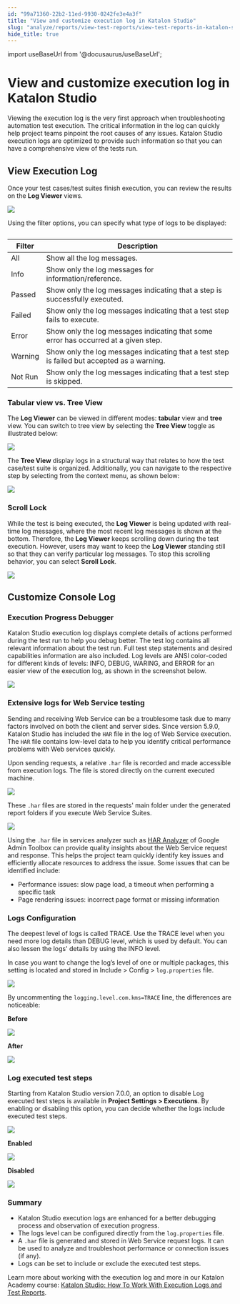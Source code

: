```yaml
---
id: "99a71360-22b2-11ed-9930-0242fe3e4a3f"
title: "View and customize execution log in Katalon Studio"
slug: "analyze/reports/view-test-reports/view-test-reports-in-katalon-studio/view-and-customize-execution-log-in-katalon-studio"
hide_title: true
---
```

import useBaseUrl from '@docusaurus/useBaseUrl';


# <a id="id" class="anchor_top_offset"/><a id="ariaid-title1" class="anchor_top_offset"/>View and customize execution log in <span xmlns="http://www.w3.org/1999/xhtml" className="ph">Katalon Studio</span> 

<p xmlns="http://www.w3.org/1999/xhtml" className="p">Viewing the execution log is the very first approach when   troubleshooting automation test execution. The critical information   in the log can quickly help project teams pinpoint the root causes   of any issues. Katalon Studio execution logs are optimized to   provide such information so that you can have a comprehensive view   of the tests run.</p> 

## <a id="id_1" class="anchor_top_offset"/>View Execution Log

<p xmlns="http://www.w3.org/1999/xhtml" className="p">Once your test cases/test suites finish execution, you can review the results on the <strong className="ph b">Log Viewer</strong> views.</p> 
<p xmlns="http://www.w3.org/1999/xhtml" className="p"><img className="image" src={useBaseUrl("/5a1e4580-5627-11ed-a602-0242cfbc79b5.png")} /></p> 
<p xmlns="http://www.w3.org/1999/xhtml" className="p">Using the filter options, you can specify what type of logs to be displayed:</p> 
<table xmlns="http://www.w3.org/1999/xhtml" className="table"><caption /><thead className="thead"><tr className><th className="entry anchor_top_offset" id="id_1__entry__1">Filter</th><th className="entry anchor_top_offset" id="id_1__entry__2">Description</th></tr></thead><tbody className="tbody"><tr className><td className="entry" headers="id_1__entry__1 id_1__entry__2 ">All</td><td className="entry" headers="id_1__entry__1 id_1__entry__2 ">Show all the log messages.</td></tr><tr className><td className="entry" headers="id_1__entry__1 id_1__entry__2 ">Info</td><td className="entry" headers="id_1__entry__1 id_1__entry__2 ">Show only the log messages for information/reference.</td></tr><tr className><td className="entry" headers="id_1__entry__1 id_1__entry__2 ">Passed</td><td className="entry" headers="id_1__entry__1 id_1__entry__2 ">Show only the log messages indicating that a step is successfully executed.</td></tr><tr className><td className="entry" headers="id_1__entry__1 id_1__entry__2 ">Failed</td><td className="entry" headers="id_1__entry__1 id_1__entry__2 ">Show only the log messages indicating that a test step fails to execute.</td></tr><tr className><td className="entry" headers="id_1__entry__1 id_1__entry__2 ">Error</td><td className="entry" headers="id_1__entry__1 id_1__entry__2 ">Show only the log messages indicating that some error has occurred at a given step.</td></tr><tr className><td className="entry" headers="id_1__entry__1 id_1__entry__2 ">Warning</td><td className="entry" headers="id_1__entry__1 id_1__entry__2 ">Show only the log messages indicating that a test step is failed but accepted as a warning.</td></tr><tr className><td className="entry" headers="id_1__entry__1 id_1__entry__2 ">Not Run</td><td className="entry" headers="id_1__entry__1 id_1__entry__2 ">Show only the log messages indicating that a test step is skipped.</td></tr></tbody></table> 

### <a id="id_2" class="anchor_top_offset"/>Tabular view vs. Tree View

<p xmlns="http://www.w3.org/1999/xhtml" className="p">The <strong className="ph b">Log Viewer</strong> can be viewed in different modes: <strong className="ph b">tabular</strong> view and <strong className="ph b">tree</strong> view. You can switch to tree view by selecting the <strong className="ph b">Tree View</strong> toggle as illustrated below:</p> 
<p xmlns="http://www.w3.org/1999/xhtml" className="p"><img className="image" src={useBaseUrl("/5a3af540-5627-11ed-a602-0242cfbc79b5.png")} /></p> 
<p xmlns="http://www.w3.org/1999/xhtml" className="p">The <strong className="ph b">Tree View</strong> display logs in a structural way that relates to how the test case/test suite is organized. Additionally, you can navigate to the respective step by selecting from the context menu, as shown below:</p> 
<p xmlns="http://www.w3.org/1999/xhtml" className="p"><img className="image" src={useBaseUrl("/5a3772d0-5627-11ed-a602-0242cfbc79b5.png")} /></p> 

### <a id="id_3" class="anchor_top_offset"/>Scroll Lock

<p xmlns="http://www.w3.org/1999/xhtml" className="p">While the test is being executed, the <strong className="ph b">Log Viewer</strong> is being updated with real-time log messages, where the most recent log messages is shown at the bottom. Therefore, the <strong className="ph b">Log Viewer</strong> keeps scrolling down during the test execution. However, users may want to keep the <strong className="ph b">Log Viewer</strong> standing still so that they can verify particular log messages. To stop this scrolling behavior, you can select <strong className="ph b">Scroll Lock</strong>.</p> 
<p xmlns="http://www.w3.org/1999/xhtml" className="p"><img className="image" src={useBaseUrl("/5a313140-5627-11ed-a602-0242cfbc79b5.png")} /></p> 
    

## <a id="id_4" class="anchor_top_offset"/>Customize Console Log

    
                      

### <a id="id_5" class="anchor_top_offset"/>Execution Progress Debugger

<p xmlns="http://www.w3.org/1999/xhtml" className="p">Katalon Studio execution log displays complete details of actions performed during the test run to help you debug better. The test log contains all relevant information about the test run. Full test step statements and desired capabilities information are also included. Log levels are ANSI color-coded for different kinds of levels: INFO, DEBUG, WARING, and ERROR for an easier view of the execution log, as shown in the screenshot below.</p> 
<p xmlns="http://www.w3.org/1999/xhtml" className="p"><img className="image" width={700} src={useBaseUrl("/5a296910-5627-11ed-a602-0242cfbc79b5.png")} /></p> 

### <a id="id_6" class="anchor_top_offset"/>Extensive logs for Web Service testing

<p xmlns="http://www.w3.org/1999/xhtml" className="p">Sending and receiving Web Service can be a troublesome task due to many factors involved on both the client and server sides. Since version 5.9.0, Katalon Studio has included the <code className="ph codeph">HAR</code> file in the log of Web Service execution. The <code className="ph codeph">HAR</code> file contains low-level data to help you identify critical performance problems with Web services quickly.</p> 
<p xmlns="http://www.w3.org/1999/xhtml" className="p">Upon sending requests, a relative <code className="ph codeph">.har</code> file is recorded and made accessible from execution logs. The file is stored directly on the current executed machine.</p> 
<p xmlns="http://www.w3.org/1999/xhtml" className="p"><img className="image" width={700} src={useBaseUrl("/5a2d60b0-5627-11ed-a602-0242cfbc79b5.png")} /></p> 
<p xmlns="http://www.w3.org/1999/xhtml" className="p">These <code className="ph codeph">.har</code> files are stored in the requests' main folder under the generated report folders if you execute Web Service Suites.</p> 
<p xmlns="http://www.w3.org/1999/xhtml" className="p"><img className="image" width={500} src={useBaseUrl("/5a415de0-5627-11ed-a602-0242cfbc79b5.png")} /></p> 
<p xmlns="http://www.w3.org/1999/xhtml" className="p">Using the <code className="ph codeph">.har</code> file in services analyzer such as <a className="xref j-external-link" href="https://toolbox.googleapps.com/apps/har_analyzer/" target="_blank">HAR Analyzer</a> of Google Admin Toolbox can provide quality insights about the Web Service request and response. This helps the project team quickly identify key issues and efficiently allocate resources to address the issue. Some issues that can be identified include:</p> 
<ul xmlns="http://www.w3.org/1999/xhtml" className="ul"><li className="li">Performance issues: slow page load, a timeout when performing a specific task</li><li className="li">Page rendering issues: incorrect page format or missing information</li></ul> 

### <a id="id_7" class="anchor_top_offset"/>Logs Configuration

<p xmlns="http://www.w3.org/1999/xhtml" className="p">The deepest level of logs is called TRACE. Use the TRACE level when you need more log details than DEBUG level, which is used by default. You can also lessen the logs' details by using the INFO level.</p> 
<p xmlns="http://www.w3.org/1999/xhtml" className="p">In case you want to change the log’s level of one or multiple packages, this setting is located and stored in <span className="ph uicontrol">Include</span> &gt; <span className="ph uicontrol">Config</span> &gt; <code className="ph codeph">log.properties</code> file.</p> 
<p xmlns="http://www.w3.org/1999/xhtml" className="p"><img className="image" width={700} src={useBaseUrl("/5a162f30-5627-11ed-a602-0242cfbc79b5.png")} /></p> 
<p xmlns="http://www.w3.org/1999/xhtml" className="p">By uncommenting the <code className="ph codeph">logging.level.com.kms=TRACE</code> line, the differences are noticeable:</p> 
<p xmlns="http://www.w3.org/1999/xhtml" className="p"><strong className="ph b">Before</strong></p> 
<p xmlns="http://www.w3.org/1999/xhtml" className="p"><img className="image" width={700} src={useBaseUrl("/5a259880-5627-11ed-a602-0242cfbc79b5.png")} /></p> 
<p xmlns="http://www.w3.org/1999/xhtml" className="p"><strong className="ph b">After</strong></p> 
<p xmlns="http://www.w3.org/1999/xhtml" className="p"><img className="image" width={700} src={useBaseUrl("/5a221610-5627-11ed-a602-0242cfbc79b5.png")} /></p> 

### <a id="id_8" class="anchor_top_offset"/>Log executed test steps

<p xmlns="http://www.w3.org/1999/xhtml" className="p">Starting from Katalon Studio version 7.0.0, an option to disable <span className="ph uicontrol">Log executed test steps</span> is available in <strong className="ph b">Project Settings &gt; Executions</strong>. By enabling or disabling this option, you can decide whether the logs include executed test steps.</p> 
<p xmlns="http://www.w3.org/1999/xhtml" className="p"><img className="image" width={700} src={useBaseUrl("/5a1a26d0-5627-11ed-a602-0242cfbc79b5.png")} /></p> 
<p xmlns="http://www.w3.org/1999/xhtml" className="p"><strong className="ph b">Enabled</strong></p> 
<p xmlns="http://www.w3.org/1999/xhtml" className="p"><img className="image" width={700} src={useBaseUrl("/5a341770-5627-11ed-a602-0242cfbc79b5.png")} /></p> 
<p xmlns="http://www.w3.org/1999/xhtml" className="p"><strong className="ph b">Disabled</strong></p> 
<p xmlns="http://www.w3.org/1999/xhtml" className="p"><img className="image" width={700} src={useBaseUrl("/5a3e0280-5627-11ed-a602-0242cfbc79b5.png")} /></p> 

### <a id="id_9" class="anchor_top_offset"/>Summary

<ul xmlns="http://www.w3.org/1999/xhtml" className="ul"><li className="li">Katalon Studio execution logs are enhanced for a better debugging process and observation of execution progress.</li><li className="li">The logs level can be configured directly from the <code className="ph codeph">log.properties</code> file.</li><li className="li">A <code className="ph codeph">.har</code> file is generated and stored in Web Service request logs. It can be used to analyze and troubleshoot performance or connection issues (if any).</li><li className="li">Logs can be set to include or exclude the executed test steps.</li></ul> 
<p xmlns="http://www.w3.org/1999/xhtml" className="p">Learn more about working with the execution log and more in our Katalon Academy course: <a className="xref j-external-link" href="https://academy.katalon.com/courses/software-test-reporting/?utm_source=kat_docs&utm_medium=execution%20_log" target="_blank">Katalon Studio: How To Work With Execution Logs and Test Reports</a>.</p> 
